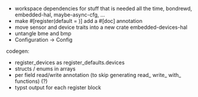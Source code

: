 - workspace dependencies for stuff that is needed all the time, bondrewd, embedded-hal, maybe-async-cfg, ...
- make #[register(default = )] add a #[doc] annotation
- move sensor and device traits into a new crate embedded-devices-hal
- untangle bme and bmp
- Configuration -> Config

codegen:

- register_devices as register_defaults.devices
- structs / enums in arrays
- per field read/write annotation (to skip generating read_ write_ with_ functions) (?)
- typst output for each register block
